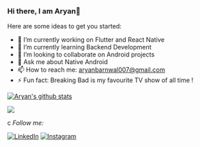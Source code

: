 ### Hi there, I am  Aryan👋


Here are some ideas to get you started:

- 🔭 I’m currently working on Flutter and React Native
- 🌱 I’m currently learning Backend Development
- 👯 I’m looking to collaborate on Android projects
- 💬 Ask me about Native Android
- 📫 How to reach me: aryanbarnwal007@gmail.com
- ⚡ Fun fact: Breaking Bad is my favourite TV show of all time !




[![Aryan's github stats](https://github-readme-stats.vercel.app/api?username=Aryan6290&show_icons=true&title_color=fff&icon_color=79ff97&text_color=9f9f9f&bg_color=151515)](https://github.com/Aryan6290/github-readme-stats)

![](https://komarev.com/ghpvc/?username=Aryan6290&count_private=true&show_icons=true)

c
<i>Follow me:</i><br>

<a href="https://www.linkedin.com/in/ar-yawn" target="_blank"><img src="https://img.shields.io/badge/LinkedIn-%230077B5.svg?&style=flat-square&logo=linkedin&logoColor=white" alt="LinkedIn"></a>
<a href="https://www.instagram.com/paracetamol650" target="_blank"><img src="https://img.shields.io/badge/Instagram-%23E4405F.svg?&style=flat-square&logo=instagram&logoColor=white" alt="Instagram"></a>

